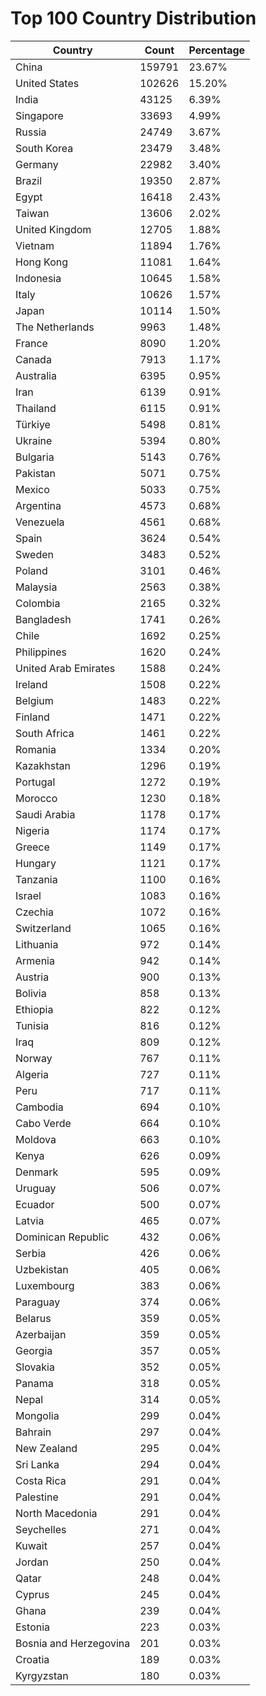 # Top 100 Country Distribution
| Country | Count | Percentage |
|----|----|----|
| China | 159791 | 23.67% |
| United States | 102626 | 15.20% |
| India | 43125 | 6.39% |
| Singapore | 33693 | 4.99% |
| Russia | 24749 | 3.67% |
| South Korea | 23479 | 3.48% |
| Germany | 22982 | 3.40% |
| Brazil | 19350 | 2.87% |
| Egypt | 16418 | 2.43% |
| Taiwan | 13606 | 2.02% |
| United Kingdom | 12705 | 1.88% |
| Vietnam | 11894 | 1.76% |
| Hong Kong | 11081 | 1.64% |
| Indonesia | 10645 | 1.58% |
| Italy | 10626 | 1.57% |
| Japan | 10114 | 1.50% |
| The Netherlands | 9963 | 1.48% |
| France | 8090 | 1.20% |
| Canada | 7913 | 1.17% |
| Australia | 6395 | 0.95% |
| Iran | 6139 | 0.91% |
| Thailand | 6115 | 0.91% |
| Türkiye | 5498 | 0.81% |
| Ukraine | 5394 | 0.80% |
| Bulgaria | 5143 | 0.76% |
| Pakistan | 5071 | 0.75% |
| Mexico | 5033 | 0.75% |
| Argentina | 4573 | 0.68% |
| Venezuela | 4561 | 0.68% |
| Spain | 3624 | 0.54% |
| Sweden | 3483 | 0.52% |
| Poland | 3101 | 0.46% |
| Malaysia | 2563 | 0.38% |
| Colombia | 2165 | 0.32% |
| Bangladesh | 1741 | 0.26% |
| Chile | 1692 | 0.25% |
| Philippines | 1620 | 0.24% |
| United Arab Emirates | 1588 | 0.24% |
| Ireland | 1508 | 0.22% |
| Belgium | 1483 | 0.22% |
| Finland | 1471 | 0.22% |
| South Africa | 1461 | 0.22% |
| Romania | 1334 | 0.20% |
| Kazakhstan | 1296 | 0.19% |
| Portugal | 1272 | 0.19% |
| Morocco | 1230 | 0.18% |
| Saudi Arabia | 1178 | 0.17% |
| Nigeria | 1174 | 0.17% |
| Greece | 1149 | 0.17% |
| Hungary | 1121 | 0.17% |
| Tanzania | 1100 | 0.16% |
| Israel | 1083 | 0.16% |
| Czechia | 1072 | 0.16% |
| Switzerland | 1065 | 0.16% |
| Lithuania | 972 | 0.14% |
| Armenia | 942 | 0.14% |
| Austria | 900 | 0.13% |
| Bolivia | 858 | 0.13% |
| Ethiopia | 822 | 0.12% |
| Tunisia | 816 | 0.12% |
| Iraq | 809 | 0.12% |
| Norway | 767 | 0.11% |
| Algeria | 727 | 0.11% |
| Peru | 717 | 0.11% |
| Cambodia | 694 | 0.10% |
| Cabo Verde | 664 | 0.10% |
| Moldova | 663 | 0.10% |
| Kenya | 626 | 0.09% |
| Denmark | 595 | 0.09% |
| Uruguay | 506 | 0.07% |
| Ecuador | 500 | 0.07% |
| Latvia | 465 | 0.07% |
| Dominican Republic | 432 | 0.06% |
| Serbia | 426 | 0.06% |
| Uzbekistan | 405 | 0.06% |
| Luxembourg | 383 | 0.06% |
| Paraguay | 374 | 0.06% |
| Belarus | 359 | 0.05% |
| Azerbaijan | 359 | 0.05% |
| Georgia | 357 | 0.05% |
| Slovakia | 352 | 0.05% |
| Panama | 318 | 0.05% |
| Nepal | 314 | 0.05% |
| Mongolia | 299 | 0.04% |
| Bahrain | 297 | 0.04% |
| New Zealand | 295 | 0.04% |
| Sri Lanka | 294 | 0.04% |
| Costa Rica | 291 | 0.04% |
| Palestine | 291 | 0.04% |
| North Macedonia | 291 | 0.04% |
| Seychelles | 271 | 0.04% |
| Kuwait | 257 | 0.04% |
| Jordan | 250 | 0.04% |
| Qatar | 248 | 0.04% |
| Cyprus | 245 | 0.04% |
| Ghana | 239 | 0.04% |
| Estonia | 223 | 0.03% |
| Bosnia and Herzegovina | 201 | 0.03% |
| Croatia | 189 | 0.03% |
| Kyrgyzstan | 180 | 0.03% |
